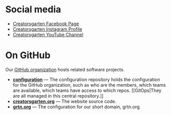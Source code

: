 # Social media

- [Creatorsgarten Facebook Page](https://www.facebook.com/creatorsgarten)
- [Creatorsgarten Instagram Profile](https://www.instagram.com/creatorsgarten/)
- [Creatorsgarten YouTube Channel](https://www.youtube.com/@creatorsgarten)

# On GitHub

Our [GitHub organization](https://github.com/creatorsgarten) hosts related software projects.

- [**configuration**](https://github.com/creatorsgarten/configuration) — The configuration repository holds the configuration for the GitHub organization, such as who are the members, which teams are available, which teams have access to which repos. [[GitOps|They are all managed in this central repository.]]
- [**creatorsgarten.org**](https://github.com/creatorsgarten/creatorsgarten.org) — The website source code.
- [**grtn.org**](https://github.com/creatorsgarten/grtn.org) — The configuration for our short domain, grtn.org.
